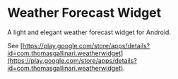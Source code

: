 Weather Forecast Widget
=======================

A light and elegant weather forecast widget for Android.

See [https://play.google.com/store/apps/details?id=com.thomasgallinari.weatherwidget](https://play.google.com/store/apps/details?id=com.thomasgallinari.weatherwidget).
